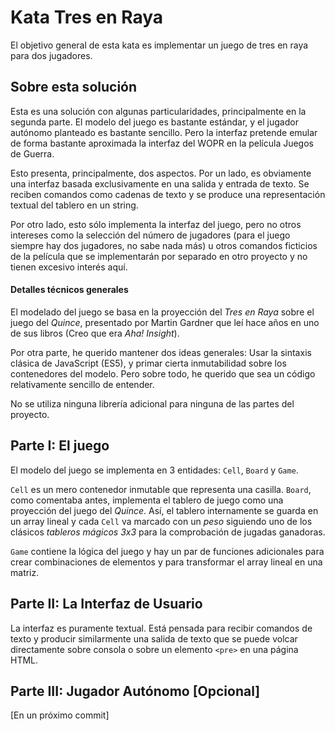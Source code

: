 # Kata Tres en Raya

El objetivo general de esta kata es implementar un juego de tres en raya para dos jugadores.

## Sobre esta solución

Esta es una solución con algunas particularidades, principalmente en la segunda parte. El modelo del juego es bastante estándar, y el jugador autónomo planteado es bastante sencillo. Pero la interfaz pretende emular de forma bastante aproximada la interfaz del WOPR en la película Juegos de Guerra.

Esto presenta, principalmente, dos aspectos. Por un lado, es obviamente una interfaz basada exclusivamente en una salida y entrada de texto. Se reciben comandos como cadenas de texto y se produce una representación textual del tablero en un string.

Por otro lado, esto sólo implementa la interfaz del juego, pero no otros intereses como la selección del número de jugadores (para el juego siempre hay dos jugadores, no sabe nada más) u otros comandos ficticios de la película que se implementarán por separado en otro proyecto y no tienen excesivo interés aquí.

#### Detalles técnicos generales

El modelado del juego se basa en la proyección del _Tres en Raya_ sobre el juego del _Quince_, presentado por Martin Gardner que leí hace años en uno de sus libros (Creo que era _Aha! Insight_).

Por otra parte, he querido mantener dos ideas generales: Usar la sintaxis clásica de JavaScript (ES5), y primar cierta inmutabilidad sobre los contenedores del modelo. Pero sobre todo, he querido que sea un código relativamente sencillo de entender.

No se utiliza ninguna librería adicional para ninguna de las partes del proyecto.

## Parte I: El juego

El modelo del juego se implementa en 3 entidades: `Cell`, `Board` y `Game`.

`Cell` es un mero contenedor inmutable que representa una casilla. `Board`, como comentaba antes, implementa el tablero de juego como una proyección del juego del _Quince_. Así, el tablero internamente se guarda en un array lineal y cada `Cell` va marcado con un _peso_ siguiendo uno de los clásicos _tableros mágicos 3x3_ para la comprobación de jugadas ganadoras.

`Game` contiene la lógica del juego y hay un par de funciones adicionales para crear combinaciones de elementos y para transformar el array lineal en una matriz.

## Parte II: La Interfaz de Usuario

La interfaz es puramente textual. Está pensada para recibir comandos de texto y producir similarmente una salida de texto que se puede volcar directamente sobre consola o sobre un elemento `<pre>` en una página HTML.


## Parte III: Jugador Autónomo [Opcional]

[En un próximo commit]
